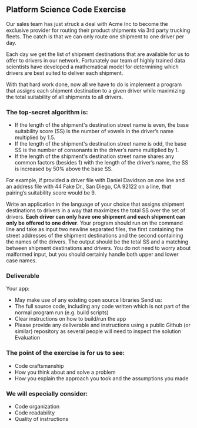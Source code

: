 ## Platform Science Code Exercise
Our sales team has just struck a deal with Acme Inc to become the exclusive provider
for routing their product shipments via 3rd party trucking fleets. The catch is that we
can only route one shipment to one driver per day.

Each day we get the list of shipment destinations that are available for us to offer to
drivers in our network. Fortunately our team of highly trained data scientists have
developed a mathematical model for determining which drivers are best suited to
deliver each shipment.

With that hard work done, now all we have to do is implement a program that assigns
each shipment destination to a given driver while maximizing the total suitability of
all shipments to all drivers.

### The top-secret algorithm is:
- If the length of the shipment's destination street name is even, the base
suitability score (SS) is the number of vowels in the driver’s name multiplied by
1.5.
- If the length of the shipment's destination street name is odd, the base SS is the
number of consonants in the driver’s name multiplied by 1.
- If the length of the shipment's destination street name shares any common
factors (besides 1) with the length of the driver’s name, the SS is increased by
50% above the base SS.

For example, if provided a driver file with Daniel Davidson on one line and an address
file with 44 Fake Dr., San Diego, CA 92122 on a line, that pairing’s suitability score
would be 9.

Write an application in the language of your choice that assigns shipment destinations
to drivers in a way that maximizes the total SS over the set of drivers. **Each driver can only have one shipment and each shipment can only be offered to one driver**. Your
program should run on the command line and take as input two newline separated files,
the first containing the street addresses of the shipment destinations and the second
containing the names of the drivers. The output should be the total SS and a matching
between shipment destinations and drivers. You do not need to worry about malformed
input, but you should certainly handle both upper and lower case names.


### Deliverable
Your app:
- May make use of any existing open source libraries
Send us:
- The full source code, including any code written which is not part of the normal
program run (e.g. build scripts)
- Clear instructions on how to build/run the app
- Please provide any deliverable and instructions using a public Github (or similar)
repository as several people will need to inspect the solution
Evaluation
### The point of the exercise is for us to see:
- Code craftsmanship
-  How you think about and solve a problem
-  How you explain the approach you took and the assumptions you made
### We will especially consider:
-  Code organization
-  Code readability
-  Quality of instructions